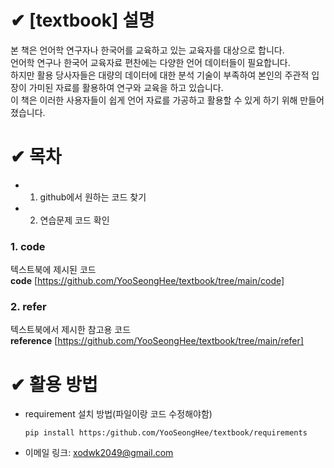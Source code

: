 # ✔ [textbook] 설명
본 책은 언어학 연구자나 한국어를 교육하고 있는 교육자를 대상으로 합니다.   
언어학 연구나 한국어 교육자료 편찬에는 다양한 언어 데이터들이 필요합니다.   
하지만 활용 당사자들은 대량의 데이터에 대한 분석 기술이 부족하여 본인의 주관적 입장이 가미된 자료를 활용하여 연구와 교육을 하고 있습니다.    
이 책은 이러한 사용자들이 쉽게 언어 자료를 가공하고 활용할 수 있게 하기 위해 만들어졌습니다.

# ✔ 목차
* 1. github에서 원하는 코드 찾기
* 2. 연습문제 코드 확인

### 1. code
텍스트북에 제시된 코드   
**code** [https://github.com/YooSeongHee/textbook/tree/main/code]

### 2. refer
텍스트북에서 제시한 참고용 코드   
**reference** [https://github.com/YooSeongHee/textbook/tree/main/refer]
# ✔ 활용 방법
* requirement 설치 방법(파일이랑 코드 수정해야함)  

      pip install https:/github.com/YooSeongHee/textbook/requirements



* 이메일 링크: <xodwk2049@gmail.com>
